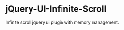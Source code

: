 jQuery-UI-Infinite-Scroll
=========================

Infinite scroll jquery ui plugin with memory management.

